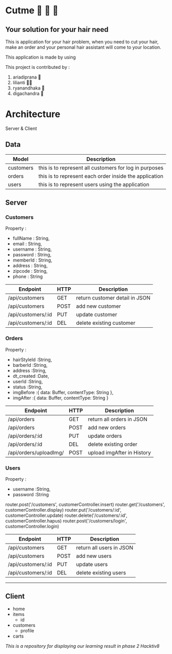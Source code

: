 # Cutme :barber: :barber: :barber:

## Your solution for your hair need
This is application for your hair problem, when you need to cut your hair, make an order and your personal hair assistant will come to your location.

This application is made by using

This project is contributed by :
1. ariadiprana :construction_worker:
2. lilianti :ok_woman:
3. ryanandhaka :boy:
4. digachandra :bow:

# Architecture

Server & Client

## Data

| Model | Description
|------|----
| customers | this is to represent all customers for log in purposes
| orders | this is to represent each order inside the application
| users | this is to represent users using the application



## Server

### Customers

Property :

- fullName    : String,
- email       : String,
- username    : String,
- password    : String,
- memberId    : String,
- address     : String,
- zipcode     : String,
- phone       : String

| Endpoint|HTTP|Description
|--------|----|-----------
| /api/customers|GET|return customer detail in JSON
| /api/customers|POST| add new customer
| /api/customers/:id|PUT|update customer
| /api/customers/:id|DEL|delete existing customer

### Orders

Property :

- hairStyleId     :String,
- barberId        :String,
- address         :String,
- dt_created      :Date,
- userId          :String,
- status          :String,
- imgBefore       :{ data: Buffer, contentType: String },
- imgAfter        :{ data: Buffer, contentType: String }


|Endpoint|HTTP|Description
|--------|----|-----------
|/api/orders|GET|return all orders in JSON
|/api/orders|POST|add new orders
|/api/orders/:id|PUT|update orders
|/api/orders/:id|DEL|delete existing order
|/api/orders/uploadImg/|POST|upload imgAfter in History

### Users

Property :

- username        :String,
- password        :String

router.post('/customers', customerController.insert)
router.get('/customers', customerController.display)
router.put('/customers/:id', customerController.update)
router.delete('/customers/:id', customerController.hapus)
router.post('/customers/login', customerController.login)


|Endpoint|HTTP|Description
|--------|----|-----------
|/api/customers|GET|return all users in JSON
|/api/customers|POST|add new users
|/api/customers/:id|PUT|update users
|/api/customers/:id|DEL|delete existing users

- - -

## Client

- home
- items
  - id
- customers
  - profile
- carts


*This is a repository for displaying our learning result in phase 2 Hacktiv8*
